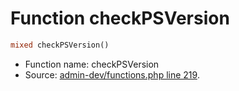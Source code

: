 Function checkPSVersion
===========================





```php
mixed checkPSVersion()
```

* Function name: checkPSVersion
* Source: [admin-dev/functions.php line 219](https://github.com/PrestaShop/PrestaShop/blob/1.5.3.1/admin-dev/functions.php#L219).

